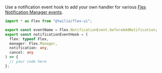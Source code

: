 Use a notification event hook to add your own handler for various [Flex Notification Manager events](https://assets.flex.twilio.com/docs/releases/flex-ui/2.1.0/nsa/NotificationManager/#exports.NotificationEvent).

```ts
import * as Flex from "@twilio/flex-ui";

export const eventName = Flex.NotificationEvent.beforeAddNotification;
export const notificationEventHook = (
  flex: typeof Flex,
  manager: Flex.Manager,
  notification: any,
  cancel: any
) => {
  // your code here
};
```